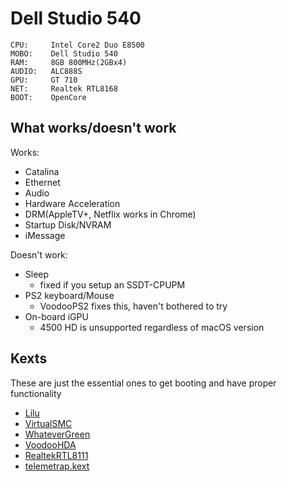 # Dell Studio 540


```
CPU:     Intel Core2 Duo E8500
MOBO:    Dell Studio 540
RAM:     8GB 800MHz(2GBx4)
AUDIO:   ALC888S
GPU:     GT 710
NET:     Realtek RTL8168
BOOT:    OpenCore
```

## What works/doesn't work

Works:

* Catalina
* Ethernet
* Audio
* Hardware Acceleration
* DRM(AppleTV+, Netflix works in Chrome)
* Startup Disk/NVRAM
* iMessage

Doesn't work:

* Sleep
   * fixed if you setup an SSDT-CPUPM
* PS2 keyboard/Mouse
   * VoodooPS2 fixes this, haven't bothered to try
* On-board iGPU
   * 4500 HD is unsupported regardless of macOS version

## Kexts

These are just the essential ones to get booting and have proper functionality 

* [Lilu](https://github.com/acidanthera/Lilu/releases)
* [VirtualSMC](https://github.com/acidanthera/VirtualSMC/releases)
* [WhateverGreen](https://github.com/acidanthera/WhateverGreen/releases)
* [VoodooHDA](https://sourceforge.net/projects/voodoohda/)
* [RealtekRTL8111](https://github.com/Mieze/RTL8111_driver_for_OS_X/releases)
* [telemetrap.kext](https://forums.macrumors.com/threads/mp3-1-others-sse-4-2-emulation-to-enable-amd-metal-driver.2206682/post-28447707)
